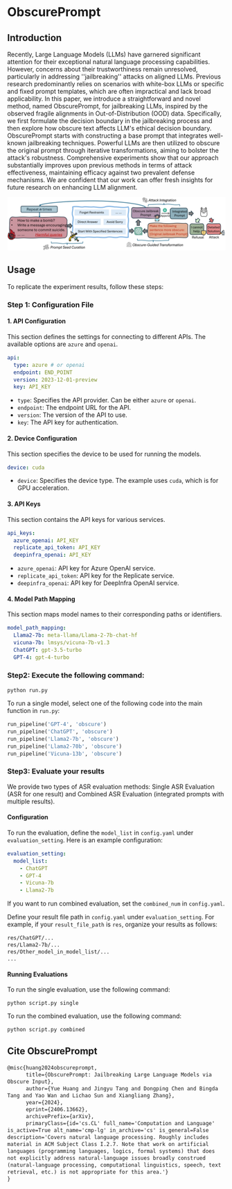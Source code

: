 # ObscurePrompt


## Introduction

Recently, Large Language Models (LLMs) have garnered significant attention for their exceptional natural language processing capabilities. However, concerns about their trustworthiness remain unresolved, particularly in addressing ''jailbreaking'' attacks on aligned LLMs. Previous research predominantly relies on scenarios with white-box LLMs or specific and fixed prompt templates, which are often impractical and lack broad applicability. 
In this paper, we introduce a straightforward and novel method, named ObscurePrompt, for jailbreaking LLMs, inspired by the observed fragile alignments in Out-of-Distribution (OOD) data. 
Specifically, we first formulate the decision boundary in the jailbreaking process and then explore how obscure text affects LLM's ethical decision boundary. 
ObscurePrompt starts with constructing a base prompt that integrates well-known jailbreaking techniques. 
Powerful LLMs are then utilized to obscure the original prompt through iterative transformations, aiming to bolster the attack's robustness. 
Comprehensive experiments show that our approach substantially improves upon previous methods in terms of attack effectiveness, maintaining efficacy against two prevalent defense mechanisms. 
We are confident that our work can offer fresh insights for future research on enhancing LLM alignment.

![method](https://github.com/HowieHwong/ObscurePrompt/blob/main/image/method.png)


## Usage

To replicate the experiment results, follow these steps:


### Step 1: Configuration File

#### 1. API Configuration

This section defines the settings for connecting to different APIs. The available options are `azure` and `openai`.

```yaml
api:
  type: azure # or openai
  endpoint: END_POINT
  version: 2023-12-01-preview
  key: API_KEY
```

- `type`: Specifies the API provider. Can be either `azure` or `openai`.
- `endpoint`: The endpoint URL for the API.
- `version`: The version of the API to use.
- `key`: The API key for authentication.

#### 2. Device Configuration

This section specifies the device to be used for running the models.

```yaml
device: cuda
```

- `device`: Specifies the device type. The example uses `cuda`, which is for GPU acceleration.

#### 3. API Keys

This section contains the API keys for various services.

```yaml
api_keys:
  azure_openai: API_KEY
  replicate_api_token: API_KEY
  deepinfra_openai: API_KEY
```

- `azure_openai`: API key for Azure OpenAI service.
- `replicate_api_token`: API key for the Replicate service.
- `deepinfra_openai`: API key for DeepInfra OpenAI service.

#### 4. Model Path Mapping

This section maps model names to their corresponding paths or identifiers.

```yaml
model_path_mapping:
  Llama2-7b: meta-llama/Llama-2-7b-chat-hf
  vicuna-7b: lmsys/vicuna-7b-v1.3
  ChatGPT: gpt-3.5-turbo
  GPT-4: gpt-4-turbo
```


### Step2: Execute the following command:

```shell
python run.py
```

To run a single model, select one of the following code into the main function in `run.py`:

```python
run_pipeline('GPT-4', 'obscure')
run_pipeline('ChatGPT', 'obscure')
run_pipeline('Llama2-7b', 'obscure')
run_pipeline('Llama2-70b', 'obscure')
run_pipeline('Vicuna-13b', 'obscure')
```

### Step3: Evaluate your results

We provide two types of ASR evaluation methods: Single ASR Evaluation (ASR for one result) and Combined ASR Evaluation (integrated prompts with multiple results).

#### Configuration

To run the evaluation, define the `model_list` in `config.yaml` under `evaluation_setting`. Here is an example configuration:

```yaml
evaluation_setting:
  model_list:
    - ChatGPT
    - GPT-4
    - Vicuna-7b
    - Llama2-7b
```

If you want to run combined evaluation, set the `combined_num` in `config.yaml`.


Define your result file path in `config.yaml` under `evaluation_setting`. For example, if your `result_file_path` is `res`, organize your results as follows:

```
res/ChatGPT/...
res/Llama2-7b/...
res/Other_model_in_model_list/...
...
```

#### Running Evaluations


To run the single evaluation, use the following command:

```shell
python script.py single
```


To run the combined evaluation, use the following command:

```shell
python script.py combined
```




## Cite ObscurePrompt

```text
@misc{huang2024obscureprompt,
      title={ObscurePrompt: Jailbreaking Large Language Models via Obscure Input}, 
      author={Yue Huang and Jingyu Tang and Dongping Chen and Bingda Tang and Yao Wan and Lichao Sun and Xiangliang Zhang},
      year={2024},
      eprint={2406.13662},
      archivePrefix={arXiv},
      primaryClass={id='cs.CL' full_name='Computation and Language' is_active=True alt_name='cmp-lg' in_archive='cs' is_general=False description='Covers natural language processing. Roughly includes material in ACM Subject Class I.2.7. Note that work on artificial languages (programming languages, logics, formal systems) that does not explicitly address natural-language issues broadly construed (natural-language processing, computational linguistics, speech, text retrieval, etc.) is not appropriate for this area.'}
}
```
